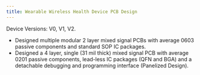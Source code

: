 ```yaml
---
title: Wearable Wireless Health Device PCB Design
---
```


Device Versions: V0, V1, V2.

- Designed multiple modular 2 layer mixed signal PCBs with average 0603 passive
  components and standard SOP IC packages.
- Designed a 4 layer, single (31 mil thick) mixed signal PCB with average 0201
  passive components, lead-less IC packages (QFN and BGA) and a detachable
  debugging and programming interface (Panelized Design).
